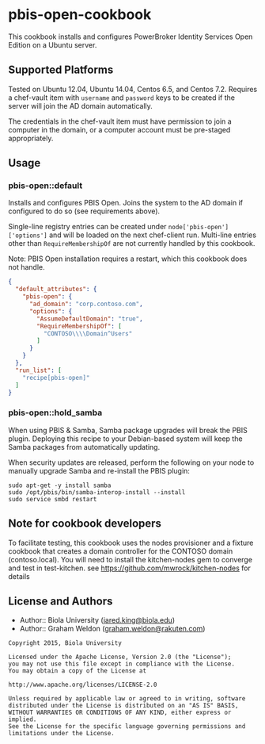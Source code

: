 # pbis-open-cookbook

This cookbook installs and configures PowerBroker Identity Services Open Edition on a Ubuntu server.

## Supported Platforms

Tested on Ubuntu 12.04, Ubuntu 14.04, Centos 6.5, and Centos 7.2. Requires a chef-vault item with `username` and `password` keys to be created if the server will join the AD domain automatically.

The credentials in the chef-vault item must have permission to join a computer in the domain, or a computer account must be pre-staged appropriately.

## Usage

### pbis-open::default

Installs and configures PBIS Open. Joins the system to the AD domain if configured to do so (see requirements above).

Single-line registry entries can be created under `node['pbis-open']['options']` and will be loaded on the next chef-client run. Multi-line entries other than `RequireMembershipOf` are not currently handled by this cookbook.

Note: PBIS Open installation requires a restart, which this cookbook does not handle.

```json
{
  "default_attributes": {
    "pbis-open": {
      "ad_domain": "corp.contoso.com",
      "options": {
        "AssumeDefaultDomain": "true",
        "RequireMembershipOf": [
          "CONTOSO\\\\Domain^Users"
        ]
      }
    }
  },
  "run_list": [
    "recipe[pbis-open]"
  ]
}
```

### pbis-open::hold_samba

When using PBIS & Samba, Samba package upgrades will break the PBIS plugin. Deploying this recipe to your Debian-based system will keep the Samba packages from automatically updating.

When security updates are released, perform the following on your node to manually upgrade Samba and re-install the PBIS plugin:

```text
sudo apt-get -y install samba
sudo /opt/pbis/bin/samba-interop-install --install
sudo service smbd restart
```

## Note for cookbook developers
To facilitate testing, this cookbook uses the nodes provisioner and a fixture cookbook that creates a domain controller for the CONTOSO domain (contoso.local).  You will need to install the kitchen-nodes gem to converge and test in test-kitchen.  see https://github.com/mwrock/kitchen-nodes for details

## License and Authors

* Author:: Biola University (<jared.king@biola.edu>)
* Author:: Graham Weldon (<graham.weldon@rakuten.com>)

```text
Copyright 2015, Biola University

Licensed under the Apache License, Version 2.0 (the "License");
you may not use this file except in compliance with the License.
You may obtain a copy of the License at

http://www.apache.org/licenses/LICENSE-2.0

Unless required by applicable law or agreed to in writing, software
distributed under the License is distributed on an "AS IS" BASIS,
WITHOUT WARRANTIES OR CONDITIONS OF ANY KIND, either express or implied.
See the License for the specific language governing permissions and
limitations under the License.
```
